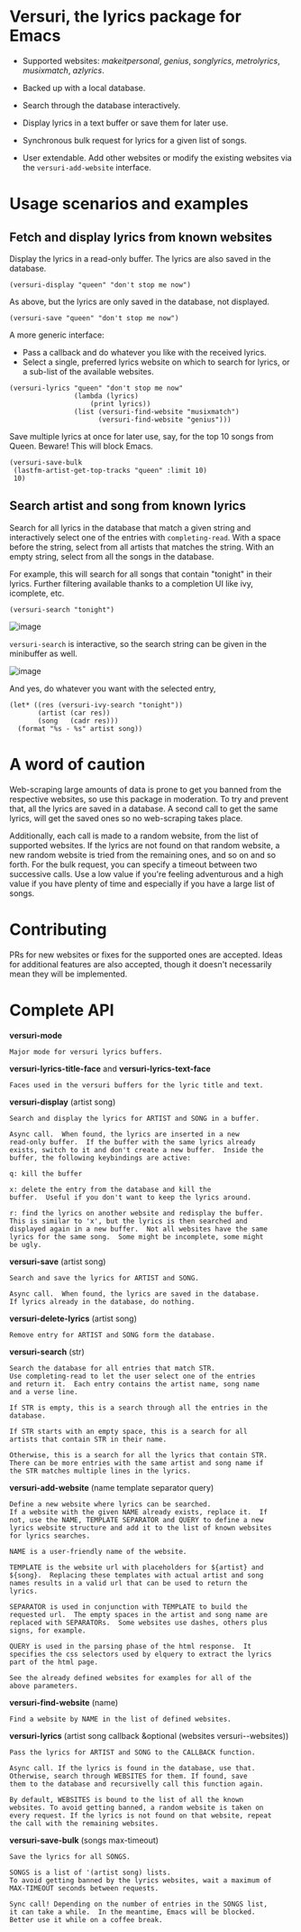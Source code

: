 # Versuri, the lyrics package for Emacs

- Supported websites: _makeitpersonal_, _genius_, _songlyrics_, _metrolyrics_,
_musixmatch_, _azlyrics_.

- Backed up with a local database.

- Search through the database interactively.

- Display lyrics in a text buffer or save them for later use.

- Synchronous bulk request for lyrics for a given list of songs.

- User extendable. Add other websites or modify the existing websites via the
`versuri-add-website` interface.

# Usage scenarios and examples

## Fetch and display lyrics from known websites

Display the lyrics in a read-only buffer. The lyrics are also saved in the database.
```emacs-lisp
(versuri-display "queen" "don't stop me now")
```

As above, but the lyrics are only saved in the database, not displayed.
```emacs-lisp
(versuri-save "queen" "don't stop me now")
```

A more generic interface:
- Pass a callback and do whatever you like with the received lyrics.
- Select a single, preferred lyrics website on which to search for lyrics, or a sub-list
of the available websites.
```emacs-lisp
(versuri-lyrics "queen" "don't stop me now"
                (lambda (lyrics)
                    (print lyrics))
                (list (versuri-find-website "musixmatch")
                      (versuri-find-website "genius")))
```

Save multiple lyrics at once for later use, say, for the top 10 songs from Queen.
Beware! This will block Emacs.
```emacs-lisp
(versuri-save-bulk
 (lastfm-artist-get-top-tracks "queen" :limit 10)
 10)
```

## Search artist and song from known lyrics

Search for all lyrics in the database that match a given string and
interactively select one of the entries with `completing-read`. With a
space before the string, select from all artists that matches the
string. With an empty string, select from all the songs in the
database.

For example, this will search for all songs that contain "tonight" in
their lyrics. Further filtering available thanks to a completion UI
like ivy, icomplete, etc.

```emacs-lisp
(versuri-search "tonight")
```
![image](https://user-images.githubusercontent.com/8273519/73678593-595b2780-46c1-11ea-9370-c53a0bb1158c.png)

`versuri-search` is interactive, so the search string can be given in
the minibuffer as well.

![image](https://user-images.githubusercontent.com/8273519/73678604-5f510880-46c1-11ea-95b0-df43d1f4fb66.png)

And yes, do whatever you want with the selected entry,
```emacs-lisp
(let* ((res (versuri-ivy-search "tonight"))
       (artist (car res))
       (song   (cadr res)))
  (format "%s - %s" artist song))
```

# A word of caution

Web-scraping large amounts of data is prone to get you banned from the
respective websites, so use this package in moderation. To try and prevent that,
all the lyrics are saved in a database. A second call to get the same lyrics,
will get the saved ones so no web-scraping takes place.

Additionally, each call is made to a random website, from the list of supported
websites. If the lyrics are not found on that random website, a new random
website is tried from the remaining ones, and so on and so forth. For the bulk
request, you can specify a timeout between two successive calls. Use a low value
if you're feeling adventurous and a high value if you have plenty of time and
especially if you have a large list of songs.

# Contributing

PRs for new websites or fixes for the supported ones are accepted. Ideas for
additional features are also accepted, though it doesn't necessarily mean they
will be implemented.

# Complete API

**versuri-mode**

    Major mode for versuri lyrics buffers.

**versuri-lyrics-title-face** and **versuri-lyrics-text-face**

    Faces used in the versuri buffers for the lyric title and text.

**versuri-display** (artist song)

    Search and display the lyrics for ARTIST and SONG in a buffer.

    Async call.  When found, the lyrics are inserted in a new
    read-only buffer.  If the buffer with the same lyrics already
    exists, switch to it and don't create a new buffer.  Inside the
    buffer, the following keybindings are active:

    q: kill the buffer

    x: delete the entry from the database and kill the
    buffer.  Useful if you don't want to keep the lyrics around.

    r: find the lyrics on another website and redisplay the buffer.
    This is similar to 'x', but the lyrics is then searched and
    displayed again in a new buffer.  Not all websites have the same
    lyrics for the same song.  Some might be incomplete, some might
    be ugly.

**versuri-save** (artist song)

    Search and save the lyrics for ARTIST and SONG.

    Async call.  When found, the lyrics are saved in the database.
    If lyrics already in the database, do nothing.

**versuri-delete-lyrics** (artist song)

    Remove entry for ARTIST and SONG form the database.

**versuri-search** (str)

    Search the database for all entries that match STR.
    Use completing-read to let the user select one of the entries
    and return it.  Each entry contains the artist name, song name
    and a verse line.

    If STR is empty, this is a search through all the entries in the
    database.

    If STR starts with an empty space, this is a search for all
    artists that contain STR in their name.

    Otherwise, this is a search for all the lyrics that contain STR.
    There can be more entries with the same artist and song name if
    the STR matches multiple lines in the lyrics.

**versuri-add-website** (name template separator query)

    Define a new website where lyrics can be searched.
    If a website with the given NAME already exists, replace it.  If
    not, use the NAME, TEMPLATE SEPARATOR and QUERY to define a new
    lyrics website structure and add it to the list of known websites
    for lyrics searches.

    NAME is a user-friendly name of the website.

    TEMPLATE is the website url with placeholders for ${artist} and
    ${song}.  Replacing these templates with actual artist and song
    names results in a valid url that can be used to return the
    lyrics.

    SEPARATOR is used in conjunction with TEMPLATE to build the
    requested url.  The empty spaces in the artist and song name are
    replaced with SEPARATORs.  Some websites use dashes, others plus
    signs, for example.

    QUERY is used in the parsing phase of the html response.  It
    specifies the css selectors used by elquery to extract the lyrics
    part of the html page.

    See the already defined websites for examples for all of the
    above parameters.

**versuri-find-website** (name)

    Find a website by NAME in the list of defined websites.

**versuri-lyrics** (artist song callback &optional (websites versuri--websites))

    Pass the lyrics for ARTIST and SONG to the CALLBACK function.

    Async call. If the lyrics is found in the database, use that.
    Otherwise, search through WEBSITES for them. If found, save
    them to the database and recursivelly call this function again.

    By default, WEBSITES is bound to the list of all the known
    websites. To avoid getting banned, a random website is taken on
    every request. If the lyrics is not found on that website, repeat
    the call with the remaining websites.
      
**versuri-save-bulk** (songs max-timeout)

    Save the lyrics for all SONGS.

    SONGS is a list of '(artist song) lists.
    To avoid getting banned by the lyrics websites, wait a maximum of
    MAX-TIMEOUT seconds between requests.

    Sync call! Depending on the number of entries in the SONGS list,
    it can take a while.  In the meantime, Emacs will be blocked.
    Better use it while on a coffee break.
